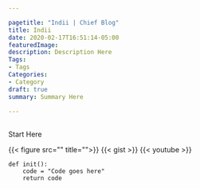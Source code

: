 ```yaml
---

pagetitle: "Indii | Chief Blog"
title: Indii
date: 2020-02-17T16:51:14-05:00
featuredImage:
description: Description Here
Tags: 
- Tags
Categories:
- Category
draft: true
summary: Summary Here

---
```


## 

Start Here

{{< figure src="" title="">}}
{{< gist >}}
{{< youtube >}}

```
def init():
    code = "Code goes here"
    return code
```